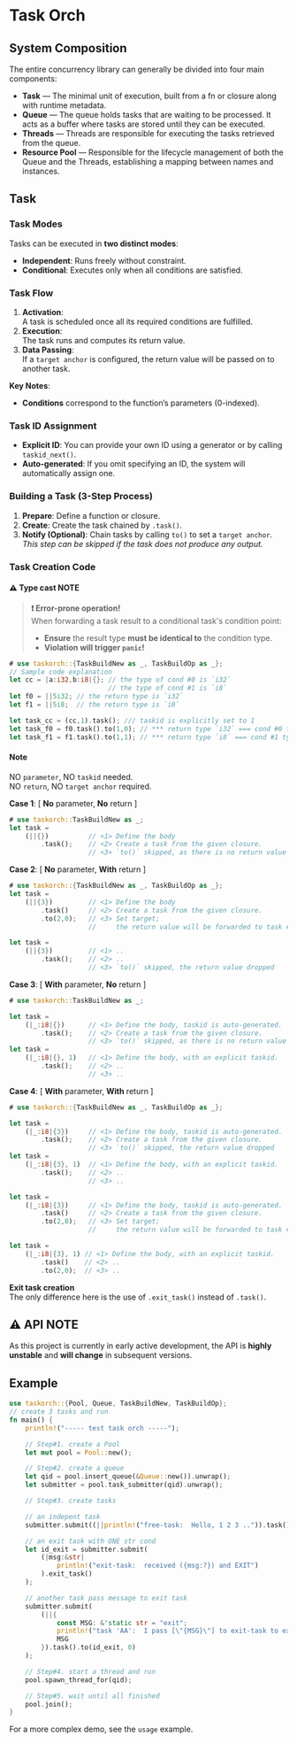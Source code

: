 # Task Orch

## System Composition
The entire concurrency library can generally be divided into four main components:

- **Task** — The minimal unit of execution, built from a fn or closure along with runtime metadata.
- **Queue** — The queue holds tasks that are waiting to be processed. It acts as a buffer where tasks are stored until they can be executed.
- **Threads** — Threads are responsible for executing the tasks retrieved from the queue.
- **Resource Pool** — Responsible for the lifecycle management of both the Queue and the Threads, establishing a mapping between names and instances.


## Task
### Task Modes
Tasks can be executed in **two distinct modes**:
- **Independent**: Runs freely without constraint.
- **Conditional**: Executes only when all conditions are satisfied.

### Task Flow
1. **Activation**:  
   A task is scheduled once all its required conditions are fulfilled.
2. **Execution**:  
   The task runs and computes its return value.
3. **Data Passing**:  
   If a `target anchor` is configured, the return value will be passed on to another task.

**Key Notes**:  
- **Conditions** correspond to the function’s parameters (0-indexed).

### Task ID Assignment
- **Explicit ID**: You can provide your own ID using a generator or by calling `taskid_next()`.
- **Auto-generated**: If you omit specifying an ID, the system will automatically assign one.

### Building a Task (3-Step Process)
1. **Prepare**:  Define a function or closure.
2. **Create**:  Create the task chained by `.task()`.
3. **Notify (Optional)**:  Chain tasks by calling `to()` to set a `target anchor`.  
   *This step can be skipped if the task does not produce any output.*

### Task Creation Code

#### ⚠️ Type cast NOTE
> **❗ Error-prone operation!**  
> When forwarding a task result to a conditional task's condition point:  
> - **Ensure** the result type **must be identical to** the condition type.  
> - **Violation will trigger `panic`!**  
```rust
# use taskorch::{TaskBuildNew as _, TaskBuildOp as _};
// Sample code explanation
let cc = |a:i32,b:i8|{}; // the type of cond #0 is `i32`
                         // the type of cond #1 is `i8` 
let f0 = ||5i32; // the return type is `i32`
let f1 = ||5i8;  // the return type is `i8`

let task_cc = (cc,1).task(); /// taskid is explicitly set to 1
let task_f0 = f0.task().to(1,0); // *** return type `i32` === cond #0 type `i32` ***
let task_f1 = f1.task().to(1,1); // *** return type `i8` === cond #1 type `i8`   ***
```

#### Note
NO `parameter`, NO `taskid` needed.  
NO `return`, NO `target anchor` required.  

**Case 1**:  [ **No** parameter, **No** return ]  
```rust
# use taskorch::TaskBuildNew as _;
let task = 
    (||{})          // <1> Define the body
        .task();    // <2> Create a task from the given closure.
                    // <3> `to()` skipped, as there is no return value
```

**Case 2**:  [ **No** parameter, **With** return ]  
```rust
# use taskorch::{TaskBuildNew as _, TaskBuildOp as _};
let task = 
    (||{3})         // <1> Define the body
        .task()     // <2> Create a task from the given closure.
        .to(2,0);   // <3> Set target;
                    //     the return value will be forwarded to task #2, condition #0.

let task = 
    (||{3})         // <1> ..
        .task();    // <2> ..
                    // <3> `to()` skipped, the return value dropped
```

**Case 3**:  [ **With** parameter, **No** return ]  
```rust
# use taskorch::TaskBuildNew as _;

let task = 
    (|_:i8|{})      // <1> Define the body, taskid is auto-generated.
        .task();    // <2> Create a task from the given closure.
                    // <3> `to()` skipped, as there is no return value
let task = 
    (|_:i8|{}, 1)   // <1> Define the body, with an explicit taskid.
        .task();    // <2> ..
                    // <3> ..
```

**Case 4**:  [ **With** parameter, **With** return ]  
```rust
# use taskorch::{TaskBuildNew as _, TaskBuildOp as _};

let task = 
    (|_:i8|{3})     // <1> Define the body, taskid is auto-generated.
        .task();    // <2> Create a task from the given closure.
                    // <3> `to()` skipped, the return value dropped
let task = 
    (|_:i8|{3}, 1)  // <1> Define the body, with an explicit taskid.
        .task();    // <2> ..
                    // <3> ..

let task = 
    (|_:i8|{3})     // <1> Define the body, taskid is auto-generated.
        .task()     // <2> Create a task from the given closure.
        .to(2,0);   // <3> Set target;
                    //     the return value will be forwarded to task #2 and cond #0

let task = 
    (|_:i8|{3}, 1) // <1> Define the body, with an explicit taskid.
        .task()    // <2> ..
        .to(2,0);  // <3> ..
```
**Exit task creation**  
The only difference here is the use of `.exit_task()` instead of `.task()`.

## ⚠️ API NOTE
As this project is currently in early active development, the API is **highly unstable** and **will change** in subsequent versions.

## Example
```rust
use taskorch::{Pool, Queue, TaskBuildNew, TaskBuildOp};
// create 3 tasks and run 
fn main() {
    println!("----- test task orch -----");

    // Step#1. create a Pool
    let mut pool = Pool::new();

    // Step#2. create a queue
    let qid = pool.insert_queue(&Queue::new()).unwrap();
    let submitter = pool.task_submitter(qid).unwrap();

    // Step#3. create tasks

    // an indepent task
    submitter.submit((||println!("free-task:  Hello, 1 2 3 ..")).task());

    // an exit task with ONE str cond
    let id_exit = submitter.submit(
        (|msg:&str|
            println!("exit-task:  received ({msg:?}) and EXIT")
        ).exit_task()
    );

    // another task pass message to exit task
    submitter.submit(
        (||{
            const MSG: &'static str = "exit";
            println!("task 'AA':  I pass [\"{MSG}\"] to exit-task to exit");
            MSG
        }).task().to(id_exit, 0)
    );

    // Step#4. start a thread and run
    pool.spawn_thread_for(qid);

    // Step#5. wait until all finished
    pool.join();
}
```
For a more complex demo, see the `usage` example.
